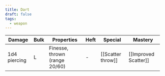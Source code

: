 ```yaml
---
title: Dart
draft: false
tags:
  - weapon
---
```

| Damage          | Bulk | Properties                                     | Heft | Special           | Mastery              |
| --------------- | ---- | ---------------------------------------------- | ---- | ----------------- | -------------------- |
| 1d4 piercing    | L    | Finesse, thrown (range 20/60)                  | -    | [[Scatter throw]] | [[Improved Scatter]] |
